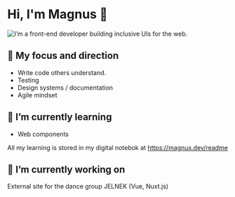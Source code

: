 # Hi, I'm Magnus 👋

![I’m a front-end developer building inclusive UIs for the web.](https://github.com/mfredlundh/mfredlundh/blob/master/message.png?raw=true)

## 🧭 My focus and direction
- Write code others understand.
- Testing
- Design systems / documentation
- Agile mindset

## 🌱 I’m currently learning
- Web components

All my learning is stored in my digital notebok at https://magnus.dev/readme

## 🔭 I’m currently working on
External site for the dance group JELNEK (Vue, Nuxt.js)

<!--
**mfredlundh/mfredlundh** is a ✨ _special_ ✨ repository because its `README.md` (this file) appears on your GitHub profile.

Here are some ideas to get you started:

- 🔭 I’m currently working on ...
- 🌱 I’m currently learning ...
- 👯 I’m looking to collaborate on ...
- 🤔 I’m looking for help with ...
- 💬 Ask me about ...
- 📫 How to reach me: ...
- 😄 Pronouns: ...
- ⚡ Fun fact: ...
-->
